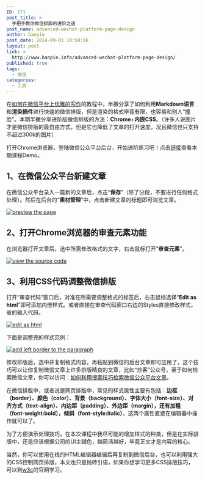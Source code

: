 ```yaml
---
ID: 171
post_title: >
  手把手教你微信排版的进阶之道
post_name: advanced-wechat-platform-page-design
author: banpie
post_date: 2014-09-01 10:50:26
layout: post
link: >
  http://www.banpie.info/advanced-wechat-platform-page-design/
published: true
tags:
  - 微信
categories:
  - 工具
---
```

在[如何在微信平台上优雅的写作][1]的教程中，半撇分享了如何利用**Markdown语言**和**渲染插件**进行快速的微信排版，但是渲染的格式毕竟有限，也容易和别人“撞脸”。本期半撇分享进阶版微信排版的方法：**Chrome**+**内嵌CSS**。（许多人说图片才是微信排版的最自由方式，但是它也降低了文章的打开速度，况且微信也只支持不超过300k的图片）

打开Chrome浏览器，登陆微信公众平台后台，开始进阶练习吧！点击[链接][2]查看本期课程Demo。

## 1、在微信公众平台新建文章

在微信公众平台录入一篇新的文章后，点击“**保存**”（除了分段，不要进行任何格式处理）。然后在后台的“**素材管理**”中，点击新建文章的标题即可浏览文章。

[![preview the page][3]][4]

## 2、打开Chrome浏览器的审查元素功能

在浏览器打开文章后，选中所需修改格式的文字，右击鼠标打开“**审查元素**”。

[![view the source code][5]][6]

## 3、利用CSS代码调整微信排版

打开“审查代码”窗口后，对准在所需要调整格式的标签后，右击鼠标选择“**Edit as html**”即可添加内嵌样式。或者直接在审查代码窗口右边的Styles直接修改样式，省的输入代码。

[![edit as html][7]][8]

下面是调整完的样式范例：

[![add left border to the paragraph][9]][10]

修改排版后，选中并复制格式内容，再粘贴到微信的后台文章即可应用了，这个技巧可以让你复制微信文章上许多排版精良的文章，比如“炒客”公众号，至于如何检索微信文章，你可以访问：[如何利用搜索技巧检索微信公众平台文章][11]。

在微信排版中，或者说是网页排版中，常见的样式属性主要有包括：**边框（border）、颜色（color）、背景（background）、字体大小（font-size）、对齐方式（text-align）、内边距（padding）、外边距（margin），**还有**加粗（font-weight:bold），倾斜（font-style:italic）**，这两个属性直接在编辑器中操作就可以了。

为了方便演示处理技巧，在本次课程中我尽可能的增加样式的种类，但是在实际排版中，还是应该根据公司的UI主辅色，越简洁越好，毕竟正文才是内容的核心。

当然，你可以使用在线的HTML编辑器编辑后再复制到微信后台，也可以利用强大的CSS控制网页排版，本文也只是抛砖引语，如果你想学习更多CSS排版技巧，可以到[w3c][12]的官网学习。

 [1]: http://www.banpie.info/how-to-write-beautifully-on-wechat-platform/ "如何在微信公众平台上优雅的写作"
 [2]: http://mp.weixin.qq.com/s?__biz=MzA5ODE4MDMzNQ==&mid=201185845&idx=1&sn=ce0983ecaa74e10a85cc8ec7c3c34980#rd
 [3]: http://www.banpie.info/wp-content/uploads/2018/11/previewthepage_thumb.png "preview the page"
 [4]: http://7arnhx.com1.z0.glb.clouddn.com/wp-content/uploads/2014/09/previewthepage.png
 [5]: http://7arnhx.com1.z0.glb.clouddn.com/wp-content/uploads/2014/09/viewthesourcecode_thumb.png "view the source code"
 [6]: http://7arnhx.com1.z0.glb.clouddn.com/wp-content/uploads/2014/09/viewthesourcecode.png
 [7]: http://7arnhx.com1.z0.glb.clouddn.com/wp-content/uploads/2014/09/editashtml_thumb.png "edit as html"
 [8]: http://7arnhx.com1.z0.glb.clouddn.com/wp-content/uploads/2014/09/editashtml.png
 [9]: http://7arnhx.com1.z0.glb.clouddn.com/wp-content/uploads/2014/09/addleftbordertotheparagraph_thumb.png "add left border to the paragraph"
 [10]: http://7arnhx.com1.z0.glb.clouddn.com/wp-content/uploads/2014/09/addleftbordertotheparagraph.png
 [11]: http://www.banpie.info/how-to-search-wechat-posts-on-desktop/
 [12]: http://www.w3school.com.cn/css/